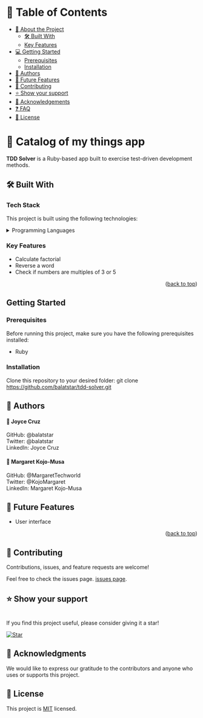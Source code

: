

# 📗 Table of Contents

- [📖 About the Project](#about-project)
  - [🛠 Built With](#built-with)
  - [Key Features](#key-features)
- [💻 Getting Started](#getting-started)
  - [Prerequisites](#prerequisites)
  - [Installation](#installation)
- [👥 Authors](#authors)
- [🔭 Future Features](#future-features)
- [🤝 Contributing](#contributing)
- [⭐️ Show your support](#support)
- [🙏 Acknowledgements](#acknowledgements)
- [❓ FAQ](#faq)
- [📝 License](#license)

<!-- PROJECT DESCRIPTION -->

# 📖 Catalog of my things app <a name="about-project"></a>

**TDD Solver** is a Ruby-based app built to exercise test-driven development methods. 

## 🛠 Built With <a name="built-with"></a>

### Tech Stack

This project is built using the following technologies:

<details>
<summary>Programming Languages</summary>
  <ul>
    <li>Ruby</li>
  </ul>
</details>

### Key Features <a name="key-features"></a>

- Calculate factorial
- Reverse a word
- Check if numbers are multiples of 3 or 5

<p align="right">(<a href="#readme-top">back to top</a>)</p>

<!-- GETTING STARTED -->

## Getting Started <a name="getting-started"></a>

### Prerequisites

Before running this project, make sure you have the following prerequisites installed:

- Ruby

### Installation <a name="installation"></a>

Clone this repository to your desired folder:
   git clone https://github.com/balatstar/tdd-solver.git

<!-- AUTHORS -->

## 👥 Authors <a name="authors"></a>

#### 👤 Joyce Cruz
GitHub: @balatstar<br>
Twitter: @balatstar<br>
LinkedIn: Joyce Cruz<br>

#### 👤 Margaret Kojo-Musa
GitHub: @MargaretTechworld<br>
Twitter: @KojoMargaret<br>
LinkedIn: Margaret Kojo-Musa<br>

## 🔭 Future Features <a name="future-features"></a>

- User interface

<p align="right">(<a href="#readme-top">back to top</a>)</p>

<!-- CONTRIBUTING -->
## 🤝 Contributing <a name="contributing"></a>

Contributions, issues, and feature requests are welcome!

Feel free to check the issues page.
[issues page](https://github.com/balatstar/tdd-solver/issues).

## ⭐️ Show your support <a name="support"></a>
<br>
If you find this project useful, please consider giving it a star!

[![Star](https://github.com/balatstar/tdd-solver?style=social)](https://github.com/balatstar/tdd-solver)


<!-- ACKNOWLEDGEMENTS -->
## 🙏 Acknowledgments <a name="acknowledgements"></a>
We would like to express our gratitude to the contributors and anyone who uses or supports this project.

<!-- LICENSE -->
## 📝 License <a name="license"></a>
This project is [MIT](./LICENSE) licensed.
